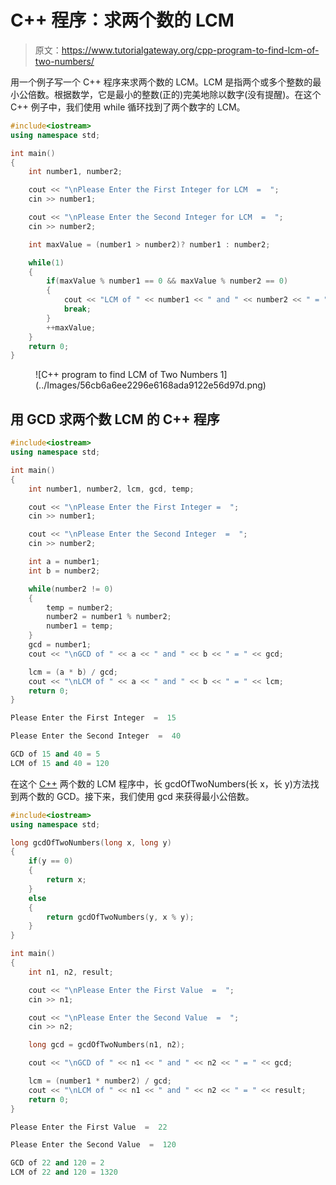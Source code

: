 # C++ 程序：求两个数的 LCM

> 原文：<https://www.tutorialgateway.org/cpp-program-to-find-lcm-of-two-numbers/>

用一个例子写一个 C++ 程序来求两个数的 LCM。LCM 是指两个或多个整数的最小公倍数。根据数学，它是最小的整数(正的)完美地除以数字(没有提醒)。在这个 C++ 例子中，我们使用 while 循环找到了两个数字的 LCM。

```cpp
#include<iostream>
using namespace std;

int main()
{
	int number1, number2;

	cout << "\nPlease Enter the First Integer for LCM  =  ";
	cin >> number1;

	cout << "\nPlease Enter the Second Integer for LCM  =  ";
	cin >> number2;

	int maxValue = (number1 > number2)? number1 : number2;

	while(1)
	{
		if(maxValue % number1 == 0 && maxValue % number2 == 0)
		{
			cout << "LCM of " << number1 << " and " << number2 << " = " << maxValue;
			break;
		} 
		++maxValue;
	}
 	return 0;
}
```

<figure class="wp-block-image size-large">![C++ program to find LCM of Two Numbers 1](../Images/56cb6a6ee2296e6168ada9122e56d97d.png)</figure>

## 用 GCD 求两个数 LCM 的 C++ 程序

```cpp
#include<iostream>
using namespace std;

int main()
{
	int number1, number2, lcm, gcd, temp;

	cout << "\nPlease Enter the First Integer =  ";
	cin >> number1;

	cout << "\nPlease Enter the Second Integer  =  ";
	cin >> number2;

	int a = number1;
	int b = number2;

	while(number2 != 0)
	{
		temp = number2;
		number2 = number1 % number2;
		number1 = temp;
	}
	gcd = number1;
	cout << "\nGCD of " << a << " and " << b << " = " << gcd;

	lcm = (a * b) / gcd;
	cout << "\nLCM of " << a << " and " << b << " = " << lcm;
 	return 0;
}
```

```cpp
Please Enter the First Integer  =  15

Please Enter the Second Integer  =  40

GCD of 15 and 40 = 5
LCM of 15 and 40 = 120
```

在这个 [C++](https://www.tutorialgateway.org/cpp-programs/) 两个数的 LCM 程序中，长 gcdOfTwoNumbers(长 x，长 y)方法找到两个数的 GCD。接下来，我们使用 gcd 来获得最小公倍数。

```cpp
#include<iostream>
using namespace std;

long gcdOfTwoNumbers(long x, long y)
{
	if(y == 0)
	{
		return x;
	}
	else
	{
		return gcdOfTwoNumbers(y, x % y);
	}
}

int main()
{
	int n1, n2, result;

	cout << "\nPlease Enter the First Value  =  ";
	cin >> n1;

	cout << "\nPlease Enter the Second Value  =  ";
	cin >> n2;

	long gcd = gcdOfTwoNumbers(n1, n2);

	cout << "\nGCD of " << n1 << " and " << n2 << " = " << gcd;

	lcm = (number1 * number2) / gcd;
	cout << "\nLCM of " << n1 << " and " << n2 << " = " << result;
 	return 0;
}
```

```cpp
Please Enter the First Value  =  22

Please Enter the Second Value  =  120

GCD of 22 and 120 = 2
LCM of 22 and 120 = 1320
```